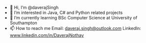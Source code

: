 - 👋 Hi, I’m @daverajSingh
- 👀 I’m interested in Java, C# and Python related projects 
- 🌱 I’m currently learning BSc Computer Science at University of Southampton
- 📫 How to reach me 
     Email: daveraj.singh@outlook.com
     LinkedIn: www.linkedin.com/in/DaverajNothay

<!---
daverajSingh/daverajSingh is a ✨ special ✨ repository because its `README.md` (this file) appears on your GitHub profile.
You can click the Preview link to take a look at your changes.
--->
